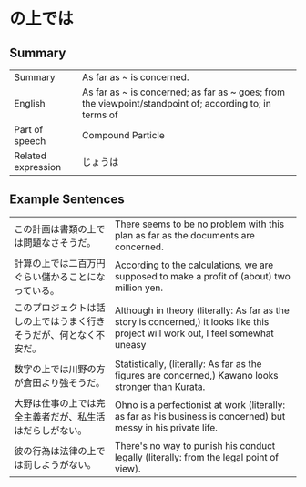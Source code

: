# の上では

## Summary

<table><tr>   <td>Summary</td>   <td>As far as ~ is concerned.</td></tr><tr>   <td>English</td>   <td>As far as ~ is concerned; as far as ~ goes; from the viewpoint/standpoint of; according to; in terms of</td></tr><tr>   <td>Part of speech</td>   <td>Compound Particle</td></tr><tr>   <td>Related expression</td>   <td>じょうは</td></tr></table>

## Example Sentences

<table><tr>   <td>この計画は書類の上では問題なさそうだ。</td>   <td>There seems to be no problem with this plan as far as the documents are concerned.</td></tr><tr>   <td>計算の上では二百万円ぐらい儲かることになっている。</td>   <td>According to the calculations, we are supposed to make a profit of (about) two million yen.</td></tr><tr>   <td>このプロジェクトは話しの上ではうまく行きそうだが、何となく不安だ。</td>   <td>Although in theory (literally: As far as the story is concerned,) it looks like this project will work out, I feel somewhat uneasy</td></tr><tr>   <td>数字の上では川野の方が倉田より強そうだ。</td>   <td>Statistically, (literally: As far as the figures are concerned,) Kawano looks stronger than Kurata.</td></tr><tr>   <td>大野は仕事の上では完全主義者だが、私生活はだらしがない。</td>   <td>Ohno is a perfectionist at work (literally: as far as his business is concerned) but messy in his private life.</td></tr><tr>   <td>彼の行為は法律の上では罰しようがない。</td>   <td>There's no way to punish his conduct legally (literally: from the legal point of view).</td></tr></table>

